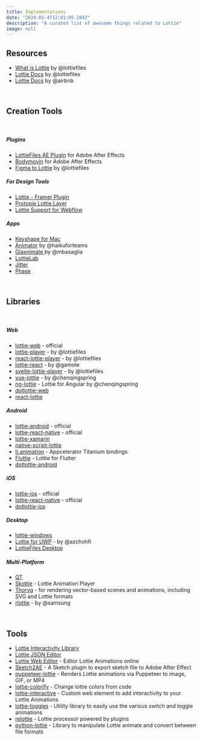 ```yaml
---
title: Implementations
date: "2024-01-4T12:01:05.284Z"
description: "A curated list of awesome things related to Lottie"
image: null
---
```


## Resources

- <a href="https://lottiefiles.com/what-is-lottie" target="_blank">What is Lottie</a> by @lottiefiles
- <a href="https://lottiefiles.github.io/lottie-docs/" target="_blank">Lottie Docs</a> by @lottiefiles
- <a href="https://airbnb.io/lottie/#/" target="_blank">Lottie Docs</a> by @airbnb

<br/>

## Creation Tools

<br/>

##### Plugins

- <a href="https://lottiefiles.com/ae" target="_blank">LottieFiles AE Plugin</a> for Adobe After Effects
- <a href="https://aescripts.com/bodymovin/" target="_blank">Bodymovin</a> for Adobe After Effects
- <a href="https://www.figma.com/community/plugin/809860933081065308" target="_blank">Figma to Lottie</a> by @lottiefiles

##### For Design Tools

- <a href="https://www.framer.com/plugins/lottie" target="_blank">Lottie - Framer Plugin</a>
- <a href="https://www.protopie.io/learn/basics/" target="_blank">Protopie Lottie Layer</a>
- <a href="https://university.webflow.com/courses/after-effects-lottie" target="_blank">Lottie Support for Webflow </a>

##### Apps

- <a href="https://www.keyshapeapp.com/" target="_blank">Keyshape for Mac </a>
- <a href="https://www.haikuforteams.com/animator/" target="_blank">Animator</a> by @haikuforteams
- <a href="https://glaxnimate.mattbas.org/ " target="_blank">Glaxnimate </a> by @mbasaglia
- <a href="https://www.lottielab.com/" target="_blank">LottieLab</a>
- <a href="https://jitter.video/" target="_blank">Jitter</a>
- <a href="https://phase.com/" target="_blank">Phase</a>

<br/>

## Libraries

<br/>

##### Web

- <a href="https://github.com/airbnb/lottie-web" target="_blank">lottie-web</a> - official
- <a href="https://github.com/LottieFiles/lottie-player" target="_blank">lottie-player</a> - by @lottiefiles
- <a href="https://github.com/LottieFiles/lottie-react" target="_blank">react-lottie-player</a> - by @lottiefiles
- <a href="https://github.com/gamote/lottie-react" target="_blank">lottie-react</a> - by @gamote
- <a href="https://github.com/LottieFiles/svelte-lottie-player" target="_blank">svelte-lottie-player</a> - by @lottiefiles
- <a href="https://github.com/chenqingspring/vue-lottie" target="_blank">vue-lottie</a> - by @chenqingspring
- <a href="https://github.com/chenqingspring/ng-lottie" target="_blank">ng-lottie</a> - Lottie for Angular by @chenqingspring
- <a href="https://github.com/LottieFiles/dotlottie-web"  target="_blank">dotlottie-web</a>
- <a href="https://github.com/chenqingspring/react-lottie"  target="_blank">react-lottie</a>

##### Android

- <a href="https://github.com/airbnb/lottie-android" target="_blank">lottie-android</a> - official
- <a href="https://github.com/airbnb/lottie-react-native" target="_blank">lottie-react-native</a> - official
- <a href="https://github.com/martijn00/LottieXamarin" target="_blank">lottie-xamarin</a>
- <a href="https://github.com/bradmartin/nativescript-lottie" target="_blank">native-script-lottie</a>
- <a href="https://github.com/m1ga/ti.animation" target="_blank">ti.animation</a> - Appcelerator Titanium bindings
- <a href="https://github.com/simolus3/fluttie" target="_blank">Fluttie</a> - Lottie for Flutter
- <a href="https://github.com/LottieFiles/dotlottie-android" target="_blank">dotlottie-android</a>

##### iOS

- <a href="https://github.com/airbnb/lottie-ios" target="_blank">lottie-ios</a> - official
- <a href="https://github.com/airbnb/lottie-react-native" target="_blank">lottie-react-native</a> - official
- <a href="https://github.com/LottieFiles/dotlottie-ios" target="_blank">dotlottie-ios</a>

##### Desktop

- <a href="https://github.com/windows-toolkit/Lottie-Windows" target="_blank">lottie-windows</a>
- <a href="https://github.com/azchohfi/LottieUWP" target="_blank">Lottie for UWP</a> - by @azchohfi
- <a href="https://lottiefiles.com/desktop" target="_blank">LottieFiles Desktop</a>

##### Multi-Platform

- <a href="https://www.qt.io/blog/2019/03/08/announcing-qtlottie" target="_blank">QT</a>
- <a href="https://skia.org/docs/user/modules/skottie/" target="_blank">Skottie</a> - Lottie Animation Player
- <a href="https://www.thorvg.org/" target="_blank">Thorvg</a> - for rendering vector-based scenes and animations, including SVG and Lottie formats
- <a href="https://github.com/Samsung/rlottie" target="_blank">rlottie</a> - by @samsung

<br/>

## Tools

- <a href="https://lottiefiles.com/interactivity" target="_blank">Lottie Interactivity Library</a>
- <a href="https://lottiefiles.com/tools/json-editor" target="_blank">Lottie JSON Editor</a>
- <a href="http://lottiefiles.com/editor" target="_blank">Lottie Web Editor</a> - Editor Lottie Animations online
- <a href="https://github.com/bigxixi/Sketch2AE" target="_blank">Sketch2AE</a> - A Sketch plugin to export sketch file to Adobe After Effect
- <a href="https://github.com/transitive-bullshit/puppeteer-lottie" target="_blank">puppeteer-lottie</a> - Renders Lottie animations via Puppeteer to image, GIF, or MP4
- <a href="https://github.com/xxmuaddib/lottie-colorify" target="_blank">lottie-colorify</a> - Change lottie colors from code
- <a href="https://github.com/samuelOsborne/Lottie-interactive" target="_blank">lottie-interactive</a> - Custom web element to add interactivity to your Lottie Animations
- <a href="https://github.com/CoderVishalSehgal/lottie-toggles" target="_blank">lottie-toggles</a> - Utility library to easily use the various switch and toggle animations
- <a href="https://github.com/lottiefiles/relottie" target="_blank">relottie</a> - Lottie processor powered by plugins
- <a href="https://gitlab.com/mattbas/python-lottie" target="_blank">python-lottie</a> - Library to manipulate Lottie animate and convert between file formats
